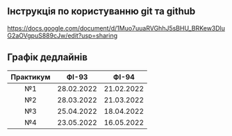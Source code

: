 ## Інструкція по користуванню git та github
https://docs.google.com/document/d/1Muo7uuaRVGhhJ5sBHU_BRKew3DluG2aOVgpuS889cJw/edit?usp=sharing

## Графік дедлайнів

| Практикум   |    ФІ-93    |    ФІ-94    |
|:-----------:|:-----------:|:-----------:|
|  №1         | 28.02.2022  | 21.02.2022  |
|  №2         | 28.03.2022  | 21.03.2022  |
|  №3         | 25.04.2022  | 18.04.2022  |
|  №4         | 23.05.2022  | 16.05.2022  |
